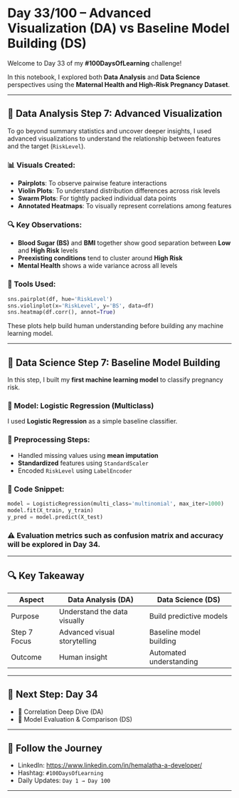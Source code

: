 # Day 33/100 – Advanced Visualization (DA) vs Baseline Model Building (DS)

Welcome to Day 33 of my **#100DaysOfLearning** challenge!

In this notebook, I explored both **Data Analysis** and **Data Science** perspectives using the **Maternal Health and High-Risk Pregnancy Dataset**.

---

## 🔹 Data Analysis Step 7: Advanced Visualization

To go beyond summary statistics and uncover deeper insights, I used advanced visualizations to understand the relationship between features and the target (`RiskLevel`).

### 📊 Visuals Created:

- **Pairplots**: To observe pairwise feature interactions
- **Violin Plots**: To understand distribution differences across risk levels
- **Swarm Plots**: For tightly packed individual data points
- **Annotated Heatmaps**: To visually represent correlations among features

### 🔍 Key Observations:

- **Blood Sugar (BS)** and **BMI** together show good separation between **Low** and **High Risk** levels
- **Preexisting conditions** tend to cluster around **High Risk**
- **Mental Health** shows a wide variance across all levels

### 📌 Tools Used:

```python
sns.pairplot(df, hue='RiskLevel')
sns.violinplot(x='RiskLevel', y='BS', data=df)
sns.heatmap(df.corr(), annot=True)
````

These plots help build human understanding before building any machine learning model.

---

## 🔸 Data Science Step 7: Baseline Model Building

In this step, I built my **first machine learning model** to classify pregnancy risk.

### 🤖 Model: Logistic Regression (Multiclass)

I used **Logistic Regression** as a simple baseline classifier.

### 🔧 Preprocessing Steps:

* Handled missing values using **mean imputation**
* **Standardized** features using `StandardScaler`
* Encoded `RiskLevel` using `LabelEncoder`

### 🧪 Code Snippet:

```python
model = LogisticRegression(multi_class='multinomial', max_iter=1000)
model.fit(X_train, y_train)
y_pred = model.predict(X_test)
```

### ⚠️ Evaluation metrics such as confusion matrix and accuracy will be explored in **Day 34**.

---

## 🔍 Key Takeaway

| Aspect       | Data Analysis (DA)           | Data Science (DS)       |
| ------------ | ---------------------------- | ----------------------- |
| Purpose      | Understand the data visually | Build predictive models |
| Step 7 Focus | Advanced visual storytelling | Baseline model building |
| Outcome      | Human insight                | Automated understanding |

---

## 📅 Next Step: Day 34

* 🔹 Correlation Deep Dive (DA)
* 🔸 Model Evaluation & Comparison (DS)

---

## 🚀 Follow the Journey

* LinkedIn: https://www.linkedin.com/in/hemalatha-a-developer/
* Hashtag: `#100DaysOfLearning`
* Daily Updates: `Day 1 → Day 100`

---
